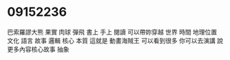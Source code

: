 # 09152236
巴索羅謬大熊 果實 肉球 彈飛
書上 手上 閱讀 可以帶妳穿越 世界 時間 地理位置 文化 語言 故事 邏輯 核心 本質
這就是
動畫海賊王 可以看到很多
你可以去演講
說更多內容核心故事 抽象
